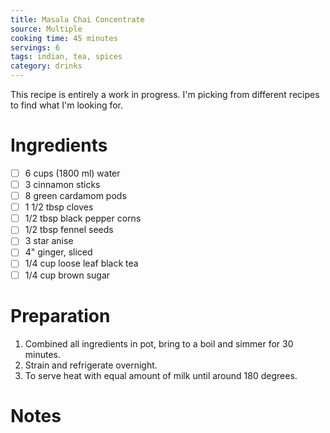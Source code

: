 ```yaml
---
title: Masala Chai Concentrate
source: Multiple
cooking time: 45 minutes
servings: 6
tags: indian, tea, spices
category: drinks
---
```


This recipe is entirely a work in progress. I'm picking from different recipes to find what I'm looking for.

Ingredients
===========

* [ ] 6 cups (1800 ml) water
* [ ] 3 cinnamon sticks
* [ ] 8 green cardamom pods
* [ ] 1 1/2 tbsp cloves
* [ ] 1/2 tbsp black pepper corns
* [ ] 1/2 tbsp fennel seeds
* [ ] 3 star anise
* [ ] 4" ginger, sliced
* [ ] 1/4 cup loose leaf black tea
* [ ] 1/4 cup brown sugar

Preparation
===========
1. Combined all ingredients in pot, bring to a boil and simmer for 30 minutes.
2. Strain and refrigerate overnight.
3. To serve heat with equal amount of milk until around 180 degrees.

Notes
=====
